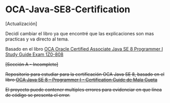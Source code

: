 # OCA-Java-SE8-Certification
[Actualización]

Decidí cambiar el libro ya que encontré que las explicaciones son mas practicas y va directo al tema.

Basado en el libro [OCA Oracle Certified Associate Java SE 8 Programmer I Study Guide Exam 1Z0-808](<https://www.amazon.com.mx/s?k=java+oca+8&__mk_es_MX=%C3%85M%C3%85%C5%BD%C3%95%C3%91&crid=1PZGN3SJ3N8L1&sprefix=java+%2Caps%2C589&ref=nb_sb_ss_i_1_5>)



~~[Sección A - Incompleto]~~

~~Repositorio para estudiar para la certificación OCA Java SE 8, basado en el libro [OCA Java SE 8 - Programmer I - Certification Guide de Mala Gupta](https://www.amazon.com.mx/OCA-Java-Programmer-Certification-Guide/dp/1617293253/ref=sr_1_4?__mk_es_MX=%C3%85M%C3%85%C5%BD%C3%95%C3%91&keywords=java+se+8+certification+guide&qid=1554226837&s=gateway&sr=8-4)~~

~~El proyecto puede contener multiples errores para evidenciar en que línea de código se presenta el error.~~